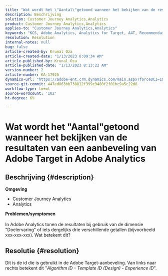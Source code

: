 ```yaml
---
title: "Wat wordt het \"Aantal\"getoond wanneer het bekijken van de resultaten van een aanbeveling van Adobe Target in Adobe Analytics"
description: Beschrijving
solution: Customer Journey Analytics,Analytics
product: Customer Journey Analytics,Analytics
applies-to: "Customer Journey Analytics,Analytics"
keywords: "KCS, Adobe Analytics, Analytics for Target, A4T, Recommendation"
resolution: Resolution
internal-notes: null
bug: false
article-created-by: Krunal Oza
article-created-date: "1/13/2023 8:09:34 AM"
article-published-by: Krunal Oza
article-published-date: "1/13/2023 8:13:22 AM"
version-number: 2
article-number: KA-17925
dynamics-url: "https://adobe-ent.crm.dynamics.com/main.aspx?forceUCI=1&pagetype=entityrecord&etn=knowledgearticle&id=75942d99-1993-ed11-aad1-6045bd006793"
source-git-commit: 447ed863bb738812f399c9480f2f01bc9a5c22d8
workflow-type: tm+mt
source-wordcount: '102'
ht-degree: 6%

---
```


# Wat wordt het &quot;Aantal&quot;getoond wanneer het bekijken van de resultaten van een aanbeveling van Adobe Target in Adobe Analytics

## Beschrijving {#description}

<b>Omgeving</b>
- Customer Journey Analytics
- Analytics



<b>Problemen/symptomen</b><br><br>In Adobe Analytics tonen de resultaten bij gebruik van de dimensie &quot;Doelervaring&quot; of iets dergelijks drie verschillende getallen (bijvoorbeeld xxx-xxx-xxx). Wat betekent dit?<br>

## Resolutie {#resolution}


Dit is de id die is gebruikt in de Adobe Target-aanbeveling. Van links naar rechts betekent dit &quot;*Algorithm ID - Template ID (Design) - Experience ID*&quot;.
